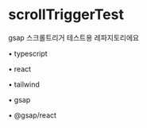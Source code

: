 # scrollTriggerTest

gsap 스크롤트리거 테스트용 레파지토리에요

• typescript


• react


• tailwind


• gsap


• @gsap/react



